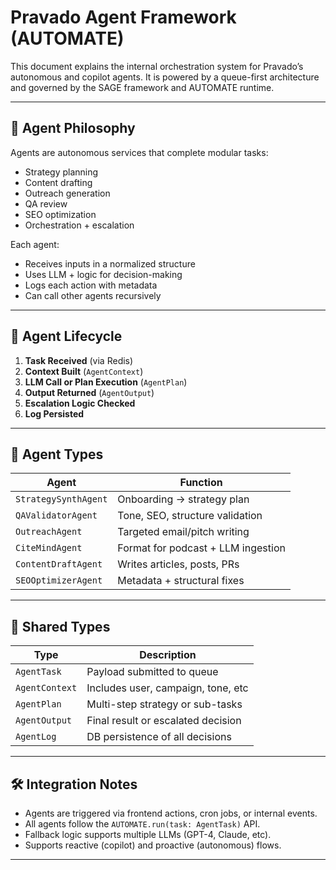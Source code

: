 # Pravado Agent Framework (AUTOMATE)

This document explains the internal orchestration system for Pravado’s autonomous and copilot agents. It is powered by a queue-first architecture and governed by the SAGE framework and AUTOMATE runtime.

---

## 🧠 Agent Philosophy

Agents are autonomous services that complete modular tasks:
- Strategy planning
- Content drafting
- Outreach generation
- QA review
- SEO optimization
- Orchestration + escalation

Each agent:
- Receives inputs in a normalized structure
- Uses LLM + logic for decision-making
- Logs each action with metadata
- Can call other agents recursively

---

## 🔁 Agent Lifecycle

1. **Task Received** (via Redis)
2. **Context Built** (`AgentContext`)
3. **LLM Call or Plan Execution** (`AgentPlan`)
4. **Output Returned** (`AgentOutput`)
5. **Escalation Logic Checked**
6. **Log Persisted**

---

## 🧱 Agent Types

| Agent                 | Function                            |
|-----------------------|-------------------------------------|
| `StrategySynthAgent`  | Onboarding → strategy plan          |
| `QAValidatorAgent`    | Tone, SEO, structure validation     |
| `OutreachAgent`       | Targeted email/pitch writing        |
| `CiteMindAgent`       | Format for podcast + LLM ingestion  |
| `ContentDraftAgent`   | Writes articles, posts, PRs         |
| `SEOOptimizerAgent`   | Metadata + structural fixes         |

---

## 🧩 Shared Types

| Type              | Description                              |
|-------------------|------------------------------------------|
| `AgentTask`       | Payload submitted to queue               |
| `AgentContext`    | Includes user, campaign, tone, etc       |
| `AgentPlan`       | Multi-step strategy or sub-tasks         |
| `AgentOutput`     | Final result or escalated decision       |
| `AgentLog`        | DB persistence of all decisions          |

---

## 🛠 Integration Notes

- Agents are triggered via frontend actions, cron jobs, or internal events.
- All agents follow the `AUTOMATE.run(task: AgentTask)` API.
- Fallback logic supports multiple LLMs (GPT-4, Claude, etc).
- Supports reactive (copilot) and proactive (autonomous) flows.

---
